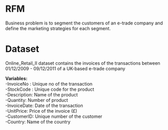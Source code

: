 # RFM

Business problem is to segment the customers of an e-trade company and define the marketing
strategies for each segment.

# Dataset

Online_Retail_II dataset contains the invoices of the transactions between 01/12/2009 - 09/12/2011 of a UK-based e-trade company

**Variables:** \
-InvoiceNo : Unique no of the transaction \
-StockCode : Unique code for the product\
-Description: Name of the product\
-Quantity: Number of product\
-InvoiceDate: Date of the transaction\
-UnitPrice: Price of the invoice (£)\
-CustomerID: Unique number of the customer\
-Country: Name of the country

